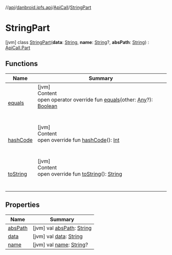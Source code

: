 //[api](../../../index.md)/[danbroid.ipfs.api](../../index.md)/[ApiCall](../index.md)/[StringPart](index.md)



# StringPart  
 [jvm] class [StringPart](index.md)(**data**: [String](https://kotlinlang.org/api/latest/jvm/stdlib/kotlin/-string/index.html), **name**: [String](https://kotlinlang.org/api/latest/jvm/stdlib/kotlin/-string/index.html)?, **absPath**: [String](https://kotlinlang.org/api/latest/jvm/stdlib/kotlin/-string/index.html)) : [ApiCall.Part](../-part/index.md)   


## Functions  
  
|  Name|  Summary| 
|---|---|
| [equals](../../../danbroid.ipfs.api.okhttp/-ok-http-call-executor/-companion/index.md#kotlin/Any/equals/#kotlin.Any?/PointingToDeclaration/)| [jvm]  <br>Content  <br>open operator override fun [equals](../../../danbroid.ipfs.api.okhttp/-ok-http-call-executor/-companion/index.md#kotlin/Any/equals/#kotlin.Any?/PointingToDeclaration/)(other: [Any](https://kotlinlang.org/api/latest/jvm/stdlib/kotlin/-any/index.html)?): [Boolean](https://kotlinlang.org/api/latest/jvm/stdlib/kotlin/-boolean/index.html)  <br><br><br>
| [hashCode](../../../danbroid.ipfs.api.okhttp/-ok-http-call-executor/-companion/index.md#kotlin/Any/hashCode/#/PointingToDeclaration/)| [jvm]  <br>Content  <br>open override fun [hashCode](../../../danbroid.ipfs.api.okhttp/-ok-http-call-executor/-companion/index.md#kotlin/Any/hashCode/#/PointingToDeclaration/)(): [Int](https://kotlinlang.org/api/latest/jvm/stdlib/kotlin/-int/index.html)  <br><br><br>
| [toString](../../../danbroid.ipfs.api.okhttp/-ok-http-call-executor/-companion/index.md#kotlin/Any/toString/#/PointingToDeclaration/)| [jvm]  <br>Content  <br>open override fun [toString](../../../danbroid.ipfs.api.okhttp/-ok-http-call-executor/-companion/index.md#kotlin/Any/toString/#/PointingToDeclaration/)(): [String](https://kotlinlang.org/api/latest/jvm/stdlib/kotlin/-string/index.html)  <br><br><br>


## Properties  
  
|  Name|  Summary| 
|---|---|
| [absPath](index.md#danbroid.ipfs.api/ApiCall.StringPart/absPath/#/PointingToDeclaration/)|  [jvm] val [absPath](index.md#danbroid.ipfs.api/ApiCall.StringPart/absPath/#/PointingToDeclaration/): [String](https://kotlinlang.org/api/latest/jvm/stdlib/kotlin/-string/index.html)   <br>
| [data](index.md#danbroid.ipfs.api/ApiCall.StringPart/data/#/PointingToDeclaration/)|  [jvm] val [data](index.md#danbroid.ipfs.api/ApiCall.StringPart/data/#/PointingToDeclaration/): [String](https://kotlinlang.org/api/latest/jvm/stdlib/kotlin/-string/index.html)   <br>
| [name](index.md#danbroid.ipfs.api/ApiCall.StringPart/name/#/PointingToDeclaration/)|  [jvm] val [name](index.md#danbroid.ipfs.api/ApiCall.StringPart/name/#/PointingToDeclaration/): [String](https://kotlinlang.org/api/latest/jvm/stdlib/kotlin/-string/index.html)?   <br>

